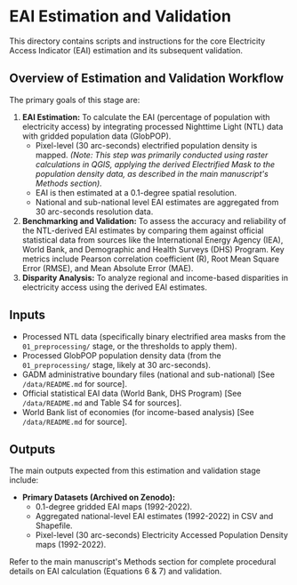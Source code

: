 # EAI Estimation and Validation

This directory contains scripts and instructions for the core Electricity Access Indicator (EAI) estimation and its subsequent validation.

## Overview of Estimation and Validation Workflow

The primary goals of this stage are:
1.  **EAI Estimation:** To calculate the EAI (percentage of population with electricity access) by integrating processed Nighttime Light (NTL) data with gridded population data (GlobPOP).
    * Pixel-level (30 arc-seconds) electrified population density is mapped. *(Note: This step was primarily conducted using raster calculations in QGIS, applying the derived Electrified Mask to the population density data, as described in the main manuscript's Methods section).*
    * EAI is then estimated at a 0.1-degree spatial resolution.
    * National and sub-national level EAI estimates are aggregated from 30 arc-seconds resolution data.
2.  **Benchmarking and Validation:** To assess the accuracy and reliability of the NTL-derived EAI estimates by comparing them against official statistical data from sources like the International Energy Agency (IEA), World Bank, and Demographic and Health Surveys (DHS) Program. Key metrics include Pearson correlation coefficient (R), Root Mean Square Error (RMSE), and Mean Absolute Error (MAE).
3.  **Disparity Analysis:** To analyze regional and income-based disparities in electricity access using the derived EAI estimates.



## Inputs

* Processed NTL data (specifically binary electrified area masks from the `01_preprocessing/` stage, or the thresholds to apply them).
* Processed GlobPOP population density data (from the `01_preprocessing/` stage, likely at 30 arc-seconds).
* GADM administrative boundary files (national and sub-national) [See `/data/README.md` for source].
* Official statistical EAI data (World Bank, DHS Program) [See `/data/README.md` and Table S4 for sources].
* World Bank list of economies (for income-based analysis) [See `/data/README.md` for source].

## Outputs

The main outputs expected from this estimation and validation stage include:

* **Primary Datasets (Archived on Zenodo):**
    * 0.1-degree gridded EAI maps (1992-2022).
    * Aggregated national-level EAI estimates (1992-2022) in CSV and Shapefile.
    * Pixel-level (30 arc-seconds) Electricity Accessed Population Density maps (1992-2022).




Refer to the main manuscript's Methods section for complete procedural details on EAI calculation (Equations 6 & 7) and validation.
